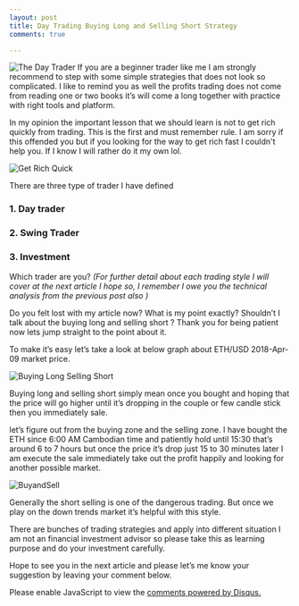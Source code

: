 ```yaml
---
layout: post
title: Day Trading Buying Long and Selling Short Strategy
comments: true

---
```

![The Day Trader](url)
If you are a beginner trader like me I am strongly recommend to step with some simple strategies that does not look so complicated. I like to remind you as well the profits trading does not come from reading one or two books it’s will come a long together with practice with right tools and platform.

In my opinion the important lesson that we should learn is not to get rich quickly from trading. This is the first and must remember rule. I am sorry if this offended you but if you looking for the way to get rich fast I couldn't help you. If I know I will rather do it my own lol.

![Get Rich Quick](url)

There are three type of trader I have defined 
### 1. Day trader
### 2. Swing Trader
### 3. Investment
Which trader are you?
*(For further detail about each trading style I will cover at the next article I hope so, I remember I owe you the technical analysis from the previous post also )*

Do you felt lost with my article now? What is my point exactly? Shouldn’t I talk about the buying long and selling short ? Thank you for being patient now lets jump straight to the point about it. 

To make it’s easy let’s take a look at below graph about ETH/USD 2018-Apr-09 market price.

![Buying Long Selling Short](https://document-export.canva.com/DAC0f5pH9Mw/51/preview/0001-1070187404.png)

Buying long and selling short simply mean once you bought and hoping that the price will go higher until it’s dropping in the couple or few candle stick then you immediately sale.

let’s figure out from the buying zone and the selling zone. I have bought the ETH since 6:00 AM Cambodian time and patiently hold until 15:30 that’s around 6 to 7 hours but once the price it’s drop just 15 to 30 minutes later I am execute the sale immediately take out the profit happily and looking for another possible market.

![BuyandSell](url)

Generally the short selling is one of the dangerous trading. But once we play on the down trends market it’s helpful with this style.

There are bunches of trading strategies and apply into different situation I am not an financial investment advisor so please take this as learning purpose and do your investment carefully. 

Hope to see you in the next article and please let’s me know your suggestion by leaving your comment below. 
<div id="disqus_thread"></div>
<script>

/**
*  RECOMMENDED CONFIGURATION VARIABLES: EDIT AND UNCOMMENT THE SECTION BELOW TO INSERT DYNAMIC VALUES FROM YOUR PLATFORM OR CMS.
*  LEARN WHY DEFINING THESE VARIABLES IS IMPORTANT: https://disqus.com/admin/universalcode/#configuration-variables*/
/*
var disqus_config = function () {
this.page.url = PAGE_URL;  // Replace PAGE_URL with your page's canonical URL variable
this.page.identifier = PAGE_IDENTIFIER; // Replace PAGE_IDENTIFIER with your page's unique identifier variable
};
*/
(function() { // DON'T EDIT BELOW THIS LINE
var d = document, s = d.createElement('script');
s.src = 'https://https-www-ayoungnotes-com.disqus.com/embed.js';
s.setAttribute('data-timestamp', +new Date());
(d.head || d.body).appendChild(s);
})();
</script>
<noscript>Please enable JavaScript to view the <a href="https://disqus.com/?ref_noscript">comments powered by Disqus.</a></noscript>

<script id="dsq-count-scr" src="//https-www-ayoungnotes-com.disqus.com/count.js" async></script>
